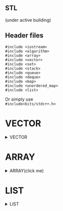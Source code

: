 ## STL
(under active building)

## Header files
`#include <iostream>`<br>
`#include <algorithm>`<br>
`#include <array>`<br>
`#include <vector>`<br>
`#include <set>`<br>
`#include <stack>`<br>
`#include <queue>`<br>
`#include <deque>`<br>
`#include <map>`<br>
`#include <unordered_map>`<br>
`#include <list>`<br>

Or simply use <br>
`#include<bits/stdc++.h>`

# VECTOR

<details>
  <summary>VECTOR</summary>
  <p>


```C++

int main() {
    vector<int> v;
     // Insert values into vector
    v.push_back(2);
    v.push_back(7);
   
    
    // print the vector
    // iterator i in a for loop, this syntax cannot be used everywhere. 
    for (auto i : v) 
        cout << i << " "; 
    cout << endl;
    
    // binary search - to search if an element is present
    cout << "Check if 6 is present in vector ";
    cout << binary_search(v.begin(), v.end(), 6) << endl; // iterates from begin to end and finds 6, if present

    // lower bound:- The element just greater than given element
    cout << "The lower bound for 5 is ";
    cout << lower_bound(v.begin(), v.end(), 5) - v.begin() << endl;

    // upper bound:- The element just smaller than the given element
    cout << "The upper bound for 5 is ";
    cout << upper_bound(v.begin(), v.end(), 5) - v.begin() << endl;

    // maximum of two number
    int a = 8, b = 10;
    cout << "Maximum of " << a << " and " << b << " is " << max(a, b) << endl;

    // minimum of two no.
    cout << "Minimum of " << a << " and " << b << " is " << min(a, b) << endl;

    // swap function to replace the value among themselves
    cout << "Earlier a=" << a << " and b=" << b << endl;
    swap(a, b);
    cout << "Now a=" << a << " and b=" << b << endl;
    
    // calling the reverse function
    reverse(v.begin(), v.end());
  
    // calling the rotate function
    rotate(v.begin(), v.begin() + 1, v.end());
   
    // sorting the container
    // it is based on intro sort(quick sort + heap sort + insertion sort)
    sort(v.begin(), v.end());
    
    return 0;
    }
```

[![](https://img.shields.io/badge/back%20to%20top-%E2%86%A9-blue)](#stl)
</p>
</details>

<!-- END OF VECTOR -->

# ARRAY

<details>
  <summary>ARRAY(click me)</summary>
  <p>


```C++
    int main(){

    // declaration
    array<int, 4> a;

    // assigning values
    for (int i = 0; i < 4; i++)
    cin >> a[i];
    
    // declaration and assigning value
    array<int, 4> a = {1, 2, 3, 4};

    // printing the array
    for (int i = 0; i < 4; i++)
        cout << a[i] << " ";
    cout << endl;

    // print the array using auto keyword
    for (auto i : a)
        cout<< i;
    cout<<endl;

    // finding the size of the array
    cout << a.size() << endl;

    // accessing any element at given potion
    cout << a[3] << " " << a.at(3) << endl;

    // checking if the array is empty
    cout << "Is array empty ? " << a.empty() << endl;

    // excessing first and last element
    cout << a.front() << " " << a.back() << endl;
    
    return 0;
    }

```

[![](https://img.shields.io/badge/back%20to%20top-%E2%86%A9-blue)](#stl)
</p>
</details>
    
    
    
    
 # LIST

<details>
  <summary>LIST</summary>
  <p>


```C++
int main(){

    list<int> ls;
    // alternate syntax
    list<int> lss = {1,2,3,4,5};

    ls.push_back(2); //{2}
    ls.emplace_back(4); //{2, 4}
    ls.push_front(5); // {5, 2, 4} // this is not present in a vector
    ls.emplace_front(3); //{3, 5, 2, 4} //
    ls.pop_back();
    ls.pop_front();
    
    // First and last element of list
    ls.front();
    ls.back();

    ls.reverse();
    ls.sort();
    ls.splice(i,ls);//takes the whole list 'ls' and adds it at the iterator 'i' position mentioned

    // Merging two SORTED lists into one
    l1.merge(l2); // assume l1 and l2 as 2 lists, l2 gets appended to l1
    cout<<"Merged List"<<endl;

    // MERGE USING COMPARATOR
    // comparator function – It is a binary predicate which takes two values of the same type that of those contained in the list,
    bool comparator(int first, int second){
    return first < second;
    }

    list<int> list1 = { 1, 70, 80 };
    list<int> list2 = { 2, 3, 4 };
  
    // merge and sort
    list1.merge(list2, comparator); // 1,2,3,4,70,80

    // Print the list
    for(auto it : list1){
        cout<< it <<endl;
    }

  // Copy list
  list<int> lis1={1,2,3,4,5,6};
	list<int> lis2;
	lis2.assign(lis1.begin(),lis1.end()); //copies lis1 to lis2
	
  // Print list
  cout<<"List element are : \n";
	for(auto i=lis2.begin();i != lis2.end(); i++)
  cout<<*i<<endl;



 list<int> mylist;
 list<int> :: iterator it1, it2;
 
 for (int i = 1; i < 10; ++i) 
 mylist.push_back(i * 1);
 
 it1 = it2 = mylist.begin();
 advance (it2, 6); // Moves it2 6 steps ahead



  list<int> l;
  list<int>:: iterator i=l.begin();
  
  //inserts the Elements just before the position of iterator
  l.insert(i,10);
  i++;
  
  l.insert(i,20); // 20,10
  cout<<"Elements after inserting"<<endl;
  i++;

  l.insert(i,5,25); // 20,10, 25,25,25,25,25
  //The first Parameter is the position of the iterator,second is the count ...
  //number of times you want to insert the element, third argument is the value

  cout<<*i; // now i = 7, pointing to 7th index
  l.insert(i,l.begin(),l.end());
  //This means that insert all the Elements from start to end before the iterator 'i' position
  //The start and stop (2nd and 3rd parameters can be varied).
  
//rest functions same as vector, does not auto sort elements.
//begin, end, rbegin, rend, clear, insert, size, swap
}


```
    
[![](https://img.shields.io/badge/back%20to%20top-%E2%86%A9-blue)](#stl)

  </p>
</details>

    
    
    
    
    
    
    
    
    
    
    
    
    
    
    
    
    
    
    
